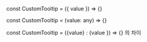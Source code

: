 <p>const CustomTooltip = ({ value }) =&gt; {}</p>
<p>const CustomTooltip = (value: any) =&gt; {}</p>
<p>const CustomTooltip = ({value} : {value
}) =&gt; {}
의 차이</p>
